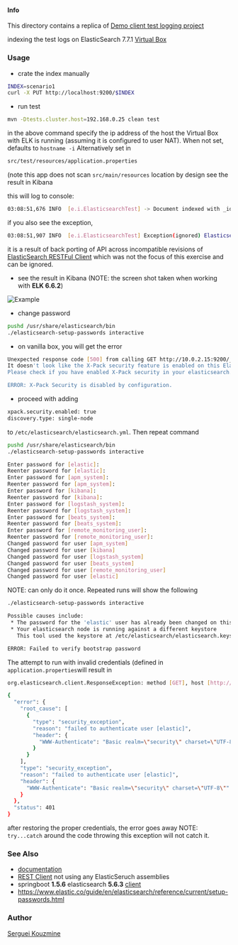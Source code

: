 #### Info

This directory contains a replica of [Demo client test logging project](https://github.com/dadoonet/elasticsearch-integration-tests) 

indexing the test logs on ElasticSearch 7.7.1 [Virtual Box](https://app.vagrantup.com/demonium/boxes/u18-elk/versions/20191110/providers/virtualbox.box)

### Usage

* crate the index manually
```sh
INDEX=scenario1
curl -X PUT http://localhost:9200/$INDEX
```
* run test
```sh
mvn -Dtests.cluster.host=192.168.0.25 clean test
```
in the above command specify the ip address of the host the Virtual Box with ELK is running (assuming it is configured to user NAT). When not set, defaults to `hostname -i`
Alternatively set in
```sh
src/test/resources/application.properties
```
(note this app does not scan `src/main/resources` location by design
see the result in Kibana

this will log to console:
```sh
03:08:51,676 INFO  [e.i.ElasticsearchTest] -> Document indexed with _id MIU-SHgByFO0a3_SFcwt.
```
if you also see the exception,
```sh
03:08:51,907 INFO  [e.i.ElasticsearchTest] Exception(ignored) ElasticsearchStatusException[Elasticsearch exception [type=illegal_argument_exception, reason=request [/scenario1/_search] contains unrecognized parameter: [ccs_minimize_roundtrips]]]
```
it is a result of back porting of API across incompatible revisions of [ElasticSearch RESTFul Client](https://github.com/elastic/elasticsearch) which was not the focus of this exercise and can be ignored.


* see the result in Kibana (NOTE: the screen shot taken when working with __ELK 6.6.2__)

![Example](https://github.com/sergueik/springboot_study/blob/master/basic-elasicsearch-testlogs/screenshots/capture.png)

* change password
```sh
pushd /usr/share/elasticsearch/bin
./elasticsearch-setup-passwords interactive
```
* on vanilla box, you will get the error
```sh
Unexpected response code [500] from calling GET http://10.0.2.15:9200/_security/_authenticate?pretty
It doesn't look like the X-Pack security feature is enabled on this Elasticsearch node.
Please check if you have enabled X-Pack security in your elasticsearch.yml configuration file.

ERROR: X-Pack Security is disabled by configuration.
```
* proceed with adding 
```sh
xpack.security.enabled: true
discovery.type: single-node
```
to `/etc/elasticsearch/elasticsearch.yml`. Then repeat command
```sh
pushd /usr/share/elasticsearch/bin
./elasticsearch-setup-passwords interactive
```
```sh
Enter password for [elastic]:
Reenter password for [elastic]:
Enter password for [apm_system]:
Reenter password for [apm_system]:
Enter password for [kibana]:
Reenter password for [kibana]:
Enter password for [logstash_system]:
Reenter password for [logstash_system]:
Enter password for [beats_system]:
Reenter password for [beats_system]:
Enter password for [remote_monitoring_user]:
Reenter password for [remote_monitoring_user]:
Changed password for user [apm_system]
Changed password for user [kibana]
Changed password for user [logstash_system]
Changed password for user [beats_system]
Changed password for user [remote_monitoring_user]
Changed password for user [elastic]
```

NOTE: can only do it once. Repeated runs will show the following
```sh
./elasticsearch-setup-passwords interactive
```
```sh
Possible causes include:
 * The password for the 'elastic' user has already been changed on this cluster
 * Your elasticsearch node is running against a different keystore
   This tool used the keystore at /etc/elasticsearch/elasticsearch.keystore

ERROR: Failed to verify bootstrap password
```

The attempt to run with invalid credentials (defined in `application.properties`will result in 
```sh
org.elasticsearch.client.ResponseException: method [GET], host [http://192.168.0.25:9200], URI [/], status line [HTTP/1.1 401 Unauthorized]

{
  "error": {
    "root_cause": [
      {
        "type": "security_exception",
        "reason": "failed to authenticate user [elastic]",
        "header": {
          "WWW-Authenticate": "Basic realm=\"security\" charset=\"UTF-8\""
        }
      }
    ],
    "type": "security_exception",
    "reason": "failed to authenticate user [elastic]",
    "header": {
      "WWW-Authenticate": "Basic realm=\"security\" charset=\"UTF-8\""
    }
  },
  "status": 401
}
```
after restoring the proper credentials, the error goes away
NOTE: `try...catch` around the code throwing this exception will not catch it.
### See Also

* [documentation](https://www.elastic.co/guide/en/elasticsearch/client/java-rest/master/java-rest-high.html)
* [REST Client](https://github.com/gentics/elasticsearch-java-client) not using any ElasticSeruch assemblies
* springboot __1.5.6__ elasticsearch __5.6.3__ [client](https://github.com/altfatterz/elasticsearch-java-client-demo/blob/master/pom.xml)
* https://www.elastic.co/guide/en/elasticsearch/reference/current/setup-passwords.html

### Author
[Serguei Kouzmine](kouzmine_serguei@yahoo.com)

